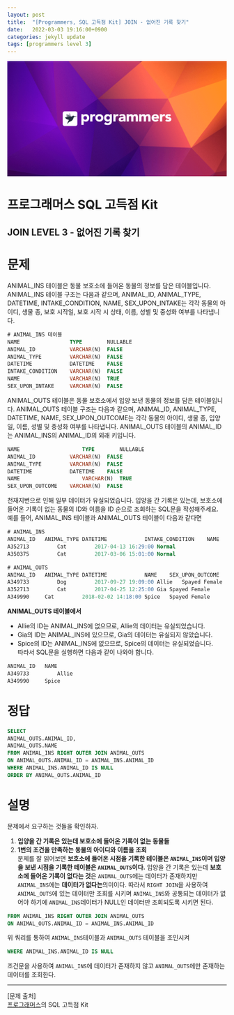 ```yaml
---
layout: post
title:  "[Programmers, SQL 고득점 Kit] JOIN - 없어진 기록 찾기"
date:   2022-03-03 19:16:00+0900
categories: jekyll update
tags: [programmers level 3]
---
```


<p align="center"><img src="/assets/img/blog/정보/프로그래머스.png"></p>

# 프로그래머스 SQL 고득점 Kit
## JOIN LEVEL 3 - 없어진 기록 찾기

# 문제
ANIMAL_INS 테이블은 동물 보호소에 들어온 동물의 정보를 담은 테이블입니다. ANIMAL_INS 테이블 구조는 다음과 같으며, ANIMAL_ID, ANIMAL_TYPE, DATETIME, INTAKE_CONDITION, NAME, SEX_UPON_INTAKE는 각각 동물의 아이디, 생물 종, 보호 시작일, 보호 시작 시 상태, 이름, 성별 및 중성화 여부를 나타냅니다.  

```sql
# ANIMAL_INS 테이블
NAME                TYPE        NULLABLE
ANIMAL_ID           VARCHAR(N)	FALSE
ANIMAL_TYPE         VARCHAR(N)	FALSE
DATETIME            DATETIME	FALSE
INTAKE_CONDITION    VARCHAR(N)	FALSE
NAME                VARCHAR(N)	TRUE
SEX_UPON_INTAKE     VARCHAR(N)	FALSE
```
ANIMAL_OUTS 테이블은 동물 보호소에서 입양 보낸 동물의 정보를 담은 테이블입니다. ANIMAL_OUTS 테이블 구조는 다음과 같으며, ANIMAL_ID, ANIMAL_TYPE, DATETIME, NAME, SEX_UPON_OUTCOME는 각각 동물의 아이디, 생물 종, 입양일, 이름, 성별 및 중성화 여부를 나타냅니다. ANIMAL_OUTS 테이블의 ANIMAL_ID는 ANIMAL_INS의 ANIMAL_ID의 외래 키입니다.  

```sql
NAME	                TYPE	    NULLABLE
ANIMAL_ID	        VARCHAR(N)	FALSE
ANIMAL_TYPE	        VARCHAR(N)	FALSE
DATETIME	        DATETIME	FALSE
NAME	                VARCHAR(N)	TRUE
SEX_UPON_OUTCOME	VARCHAR(N)	FALSE
```
천재지변으로 인해 일부 데이터가 유실되었습니다. 입양을 간 기록은 있는데, 보호소에 들어온 기록이 없는 동물의 ID와 이름을 ID 순으로 조회하는 SQL문을 작성해주세요.  
예를 들어, ANIMAL_INS 테이블과 ANIMAL_OUTS 테이블이 다음과 같다면  
```sql
# ANIMAL_INS
ANIMAL_ID	ANIMAL_TYPE	DATETIME	        INTAKE_CONDITION	NAME	SEX_UPON_INTAKE
A352713	        Cat	        2017-04-13 16:29:00	Normal	                Gia	 Spayed Female
A350375	        Cat	        2017-03-06 15:01:00	Normal	                Meo	 Neutered Male
```
```sql
# ANIMAL_OUTS
ANIMAL_ID	ANIMAL_TYPE	DATETIME	        NAME	SEX_UPON_OUTCOME
A349733	        Dog	        2017-09-27 19:09:00	Allie	Spayed Female
A352713	        Cat	        2017-04-25 12:25:00	Gia	Spayed Female
A349990 	Cat	        2018-02-02 14:18:00	Spice	Spayed Female
```
**ANIMAL_OUTS 테이블에서**  
- Allie의 ID는 ANIMAL_INS에 없으므로, Allie의 데이터는 유실되었습니다.  
- Gia의 ID는 ANIMAL_INS에 있으므로, Gia의 데이터는 유실되지 않았습니다.  
- Spice의 ID는 ANIMAL_INS에 없으므로, Spice의 데이터는 유실되었습니다.  
따라서 SQL문을 실행하면 다음과 같이 나와야 합니다.  

```sql
ANIMAL_ID	NAME
A349733	        Allie
A349990 	Spice
```

# 정답
```sql
SELECT
ANIMAL_OUTS.ANIMAL_ID,
ANIMAL_OUTS.NAME
FROM ANIMAL_INS RIGHT OUTER JOIN ANIMAL_OUTS
ON ANIMAL_OUTS.ANIMAL_ID = ANIMAL_INS.ANIMAL_ID
WHERE ANIMAL_INS.ANIMAL_ID IS NULL
ORDER BY ANIMAL_OUTS.ANIMAL_ID
```
  
# 설명
문제에서 요구하는 것들을 확인하자.  
1. **입양을 간 기록은 있는데 보호소에 들어온 기록이 없는 동물들**  
2. **1번의 조건을 만족하는 동물의 아이디와 이름을 조회**  
문제를 잘 읽어보면 **보호소에 들어온 시점을 기록한 테이블은 `ANIMAL_INS`이며 입양을 보낸 시점을 기록한 테이블은 `ANIMAL_OUTS`이다.** 입양을 간 기록은 있는데 **보호소에 들어온 기록이 없다는 것**은 `ANIMAL_OUTS`에는 데이터가 존재하지만 `ANIMAL_INS`에는 **데이터가 없다는**의미이다. 따라서 `RIGHT JOIN`을 사용하여 `ANIMAL_OUTS`에 있는 데이터만 조회를 시키며 `ANIMAL_INS`와 공통되는 데이터가 없어야 하기에 `ANIMAL_INS`데이터가 NULL인 데이터만 조회되도록 시키면 된다.  

```sql
FROM ANIMAL_INS RIGHT OUTER JOIN ANIMAL_OUTS
ON ANIMAL_OUTS.ANIMAL_ID = ANIMAL_INS.ANIMAL_ID
```
위 쿼리를 통하여 `ANIMAL_INS`테이블과 `ANIMAL_OUTS` 테이블을 조인시켜
```sql
WHERE ANIMAL_INS.ANIMAL_ID IS NULL
```
조건문을 사용하여 `ANIMAL_INS`에 데이터가 존재하지 않고 `ANIMAL_OUTS`에만 존재하는 데이터를 조회한다.  

---
[문제 출처]  
[프로그래머스](https://programmers.co.kr/)의 SQL 고득점 Kit  